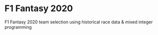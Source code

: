 # F1 Fantasy 2020
F1 Fantasy 2020 team selection using historical race data &amp; mixed integer programming
